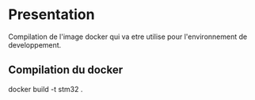 # Presentation

Compilation de l'image docker qui va etre utilise pour l'environnement de developpement.

## Compilation du docker

docker build -t stm32 .
